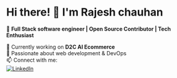 # Hi there! 👋 I'm Rajesh chauhan

🚀 **Full Stack software engineer | Open Source Contributor | Tech Enthusiast**  

🌱 Currently working on **D2C AI Ecommerce**  
🔹 Passionate about web development & DevOps  
📫 Connect with me:  
[![LinkedIn](https://img.shields.io/badge/LinkedIn-blue?style=flat&logo=linkedin)](https://www.linkedin.com/in/rajesh-chauhan-bb971711a)

